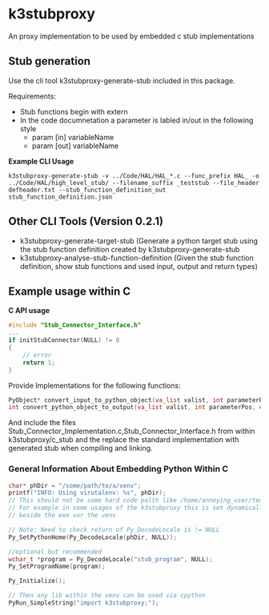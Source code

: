 # k3stubproxy

An proxy implementation to be used by embedded c stub implementations

## Stub generation
Use the cli tool k3stubproxy-generate-stub included in this package.

Requirements:
 - Stub functions begin with extern
 - In the code documnetation a parameter is labled in/out in the following style
   - param [in] variableName
   - param [out] variableName


__Example CLI Usage__
```
k3stubproxy-generate-stub -v ../Code/HAL/HAL_*.c --func_prefix HAL_ -o ../Code/HAL/high_level_stub/ --filename_suffix _teststub --file_header defheader.txt --stub_function_definition_out stub_function_definition.json
```


## Other CLI Tools (Version 0.2.1)

* k3stubproxy-generate-target-stub (Generate a python target stub using the stub function definition created by k3stubproxy-generate-stub
* k3stubproxy-analyse-stub-function-definition (Given the stub function definition, show stub functions and used input, output and return types)

## Example usage within C

**C API usage**
```C
#include "Stub_Connector_Interface.h"
...
if initStubConnector(NULL) != 0
{
    // error
    return 1;
}
```

Provide Implementations for the following functions:
```C
PyObject* convert_input_to_python_object(va_list valist, int parameterPos, char* typeString);
int convert_python_object_to_output(va_list valist, int parameterPos, char* typeString, PyObject* outputObject);
```
And include the files Stub_Connector_Implementation.c,Stub_Connector_Interface.h from within k3stubproxy/c_stub and the replace the standard implementation with generated stub when compiling and linking. 


### General Information About Embedding Python Within C


```c
char* phDir = "/some/path/to/a/venv";
printf("INFO: Using virutalenv: %s", phDir);
// This should not be some hard code palth like /home/annoying_user/temp/project123
// For example in some usages of the k3stubproxy this is set dynamically to look
// beside the exe vor the venv

// Note: Need to check return of Py_DecodeLocale is != NULL
Py_SetPythonHome(Py_DecodeLocale(phDir, NULL));

//optional but recommended
wchar_t *program = Py_DecodeLocale("stub_program", NULL);
Py_SetProgramName(program);

Py_Initialize();

// Then any lib within the venv can be used via cpython
PyRun_SimpleString("import k3stubproxy;");
```